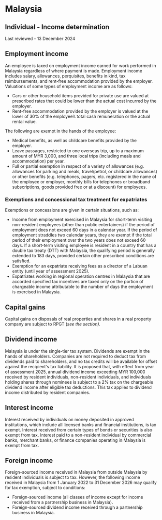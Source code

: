 # Malaysia
## Individual - Income determination
Last reviewed - 13 December 2024
## Employment income
An employee is taxed on employment income earned for work performed in Malaysia regardless of where payment is made. Employment income includes salary, allowances, perquisites, benefits in kind, tax reimbursements, and rent-free accommodation provided by the employer.
Valuations of some types of employment income are as follows:
  * Cars or other household items provided for private use are valued at prescribed rates that could be lower than the actual cost incurred by the employer.
  * Rent-free accommodation provided by the employer is valued at the lower of 30% of the employee’s total cash remuneration or the actual rental value.


The following are exempt in the hands of the employee:
  * Medical benefits, as well as childcare benefits provided by the employer.
  * Leave passages, restricted to one overseas trip, up to a maximum amount of MYR 3,000, and three local trips (including meals and accommodation) per year.
  * Full or partial exemption in respect of a variety of allowances (e.g. allowances for parking and meals, travel/petrol, or childcare allowances) or other benefits (e.g. telephones, pagers, etc. registered in the name of the employee or employer, monthly bills for telephones or broadband subscriptions, goods provided free or at a discount) for employees.


### Exemptions and concessional tax treatment for expatriates
Exemptions or concessions are given in certain situations, such as:
  * Income from employment exercised in Malaysia for short-term visiting non-resident employees (other than public entertainers) if the period of employment does not exceed 60 days in a calendar year. If the period of employment straddles two calendar years, they are exempt if the total period of their employment over the two years does not exceed 60 days. If a short-term visiting employee is resident in a country that has a double tax treaty (DTT) with Malaysia, the qualifying period is generally extended to 183 days, provided certain other prescribed conditions are satisfied.
  * Exemption for an expatriate receiving fees as a director of a Labuan entity (until year of assessment 2025).
  * Expatriates working in regional operation centres in Malaysia that are accorded specified tax incentives are taxed only on the portion of chargeable income attributable to the number of days the employment is exercised in Malaysia.


## Capital gains
Capital gains on disposals of real properties and shares in a real property company are subject to RPGT (_see the section)._
## Dividend income
Malaysia is under the single-tier tax system. Dividends are exempt in the hands of shareholders. Companies are not required to deduct tax from dividends paid to shareholders, and no tax credits will be available for offset against the recipient's tax liability.
It is proposed that, with effect from year of assessment 2025, annual dividend income exceeding MYR 100,000 received by resident individuals, non-resident individuals, and individuals holding shares through nominees is subject to a 2% tax on the chargeable dividend income after eligible tax deductions. This tax applies to dividend income distributed by resident companies.
## Interest income
Interest received by individuals on money deposited in approved institutions, which include all licensed banks and financial institutions, is tax exempt. Interest received from certain types of bonds or securities is also exempt from tax.
Interest paid to a non-resident individual by commercial banks, merchant banks, or finance companies operating in Malaysia is exempt from tax.
## Foreign income
Foreign-sourced income received in Malaysia from outside Malaysia by resident individuals is subject to tax. However, the following income received in Malaysia from 1 January 2022 to 31 December 2026 may qualify for tax exemption, subject to conditions:
  * Foreign-sourced income (all classes of income except for income received from a partnership business in Malaysia).
  * Foreign-sourced dividend income received through a partnership business in Malaysia.


